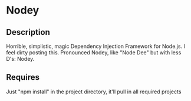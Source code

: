 # Nodey

## Description
Horrible, simplistic, magic Dependency Injection Framework for Node.js. I feel dirty posting this.
Pronounced Nodey, like "Node Dee" but with less D's: Nodey.

## Requires
Just "npm install" in the project directory, it'll pull in all required projects